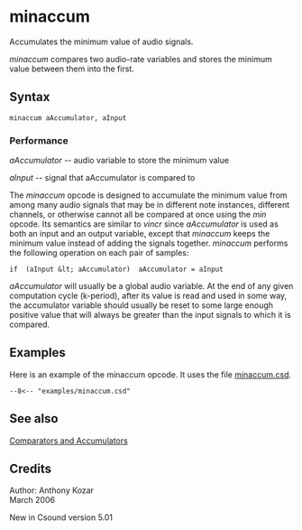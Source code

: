 <!--
id:minaccum
category:Signal Modifiers:Comparators and Accumulators
-->
# minaccum
Accumulates the minimum value of audio signals.

_minaccum_ compares two audio-rate variables and stores the minimum value between them into the first.

## Syntax
``` csound-orc
minaccum aAccumulator, aInput
```

### Performance

_aAccumulator_ -- audio variable to store the minimum value

_aInput_ -- signal that aAccumulator is compared to

The _minaccum_ opcode is designed to accumulate the minimum value from among many audio signals that may be in different note instances, different channels, or otherwise cannot all be compared at once using the _min_ opcode.  Its semantics are similar to _vincr_ since _aAccumulator_ is used as both an input and an output variable, except that _minaccum_ keeps the minimum value instead of adding the signals together.  _minaccum_ performs the following operation on each pair of samples:

```
if  (aInput &lt; aAccumulator)  aAccumulator = aInput
```

_aAccumulator_ will usually be a global audio variable.  At the end of any given computation cycle (k-period), after its value is read and used in some way, the accumulator variable should usually be reset to some large enough positive value that will always be greater than the input signals to which it is compared.

## Examples

Here is an example of the minaccum opcode. It uses the file [minaccum.csd](../../examples/minaccum.csd).

``` csound-csd title="Example of the minaccum opcode." linenums="1"
--8<-- "examples/minaccum.csd"
```

## See also

[Comparators and Accumulators](../../sigmod/compaccum)

## Credits

Author: Anthony Kozar<br>
March 2006<br>

New in Csound version 5.01
